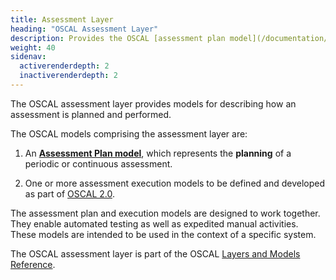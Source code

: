 ```yaml
---
title: Assessment Layer
heading: "OSCAL Assessment Layer"
description: Provides the OSCAL [assessment plan model](/documentation/schema/assessment-layer/assessment-plan/), which represents assessment planning information such as how and when a system assessment is intended to be performed, the scope of the assessment, and what assessment activities should be conducted.
weight: 40
sidenav:
  activerenderdepth: 2
  inactiverenderdepth: 2
---
```


The OSCAL assessment layer provides models for describing how an assessment is planned and performed. 

The OSCAL models comprising the assessment layer are:

1. An **[Assessment Plan model](assessment-plan/)**, which represents the __planning__ of a periodic or continuous assessment.

1. One or more assessment execution models to be defined and developed as part of [OSCAL 2.0](https://github.com/usnistgov/OSCAL/milestones). 

The assessment plan and execution models are designed to work together. They enable automated testing as well as expedited manual activities. These models are intended to be used in the context of a specific system.

The OSCAL assessment layer is part of the OSCAL [Layers and Models Reference](/documentation/schema/).
